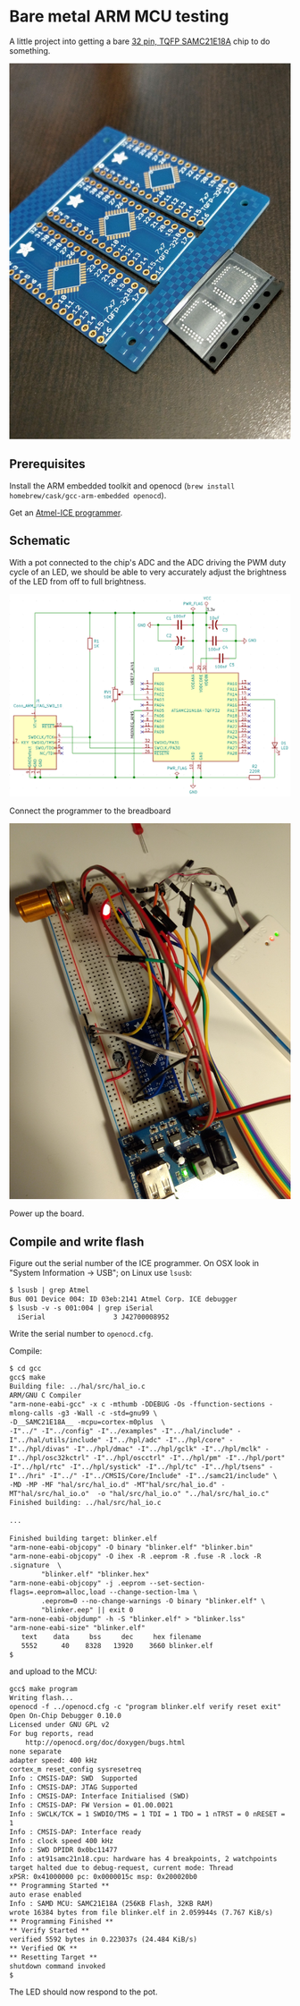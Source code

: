 # Bare metal ARM MCU testing

A little project into getting a bare [32 pin, TQFP SAMC21E18A](http://www.microchip.com/mymicrochip/filehandler.aspx?ddocname=en598829) chip to do something.

![](images/breakouts.jpg)


## Prerequisites

Install the ARM embedded toolkit and openocd (`brew install homebrew/cask/gcc-arm-embedded openocd`).

Get an [Atmel-ICE programmer](https://www.digikey.com/short/z72v4z).


## Schematic

With a pot connected to the chip's ADC and the ADC driving the PWM duty cycle
of an LED, we should be able to very accurately adjust the brightness of the
LED from off to full brightness.

![](images/samc21_schematic.png)

Connect the programmer to the breadboard

![](images/breadboard.jpg)

Power up the board.




## Compile and write flash

Figure out the serial number of the ICE programmer. On OSX look in "System Information -> USB"; on Linux use `lsusb`:

```
$ lsusb | grep Atmel
Bus 001 Device 004: ID 03eb:2141 Atmel Corp. ICE debugger
$ lsusb -v -s 001:004 | grep iSerial
  iSerial                 3 J42700008952
```

Write the serial number to `openocd.cfg`.

Compile:
```
$ cd gcc
gcc$ make
Building file: ../hal/src/hal_io.c
ARM/GNU C Compiler
"arm-none-eabi-gcc" -x c -mthumb -DDEBUG -Os -ffunction-sections -mlong-calls -g3 -Wall -c -std=gnu99 \
-D__SAMC21E18A__ -mcpu=cortex-m0plus  \
-I"../" -I"../config" -I"../examples" -I"../hal/include" -I"../hal/utils/include" -I"../hpl/adc" -I"../hpl/core" -I"../hpl/divas" -I"../hpl/dmac" -I"../hpl/gclk" -I"../hpl/mclk" -I"../hpl/osc32kctrl" -I"../hpl/oscctrl" -I"../hpl/pm" -I"../hpl/port" -I"../hpl/rtc" -I"../hpl/systick" -I"../hpl/tc" -I"../hpl/tsens" -I"../hri" -I"../" -I"../CMSIS/Core/Include" -I"../samc21/include" \
-MD -MP -MF "hal/src/hal_io.d" -MT"hal/src/hal_io.d" -MT"hal/src/hal_io.o"  -o "hal/src/hal_io.o" "../hal/src/hal_io.c"
Finished building: ../hal/src/hal_io.c

...

Finished building target: blinker.elf
"arm-none-eabi-objcopy" -O binary "blinker.elf" "blinker.bin"
"arm-none-eabi-objcopy" -O ihex -R .eeprom -R .fuse -R .lock -R .signature  \
        "blinker.elf" "blinker.hex"
"arm-none-eabi-objcopy" -j .eeprom --set-section-flags=.eeprom=alloc,load --change-section-lma \
        .eeprom=0 --no-change-warnings -O binary "blinker.elf" \
        "blinker.eep" || exit 0
"arm-none-eabi-objdump" -h -S "blinker.elf" > "blinker.lss"
"arm-none-eabi-size" "blinker.elf"
   text	   data	    bss	    dec	    hex	filename
   5552	     40	   8328	  13920	   3660	blinker.elf
$
```

and upload to the MCU:

```
gcc$ make program
Writing flash...
openocd -f ../openocd.cfg -c "program blinker.elf verify reset exit"
Open On-Chip Debugger 0.10.0
Licensed under GNU GPL v2
For bug reports, read
	http://openocd.org/doc/doxygen/bugs.html
none separate
adapter speed: 400 kHz
cortex_m reset_config sysresetreq
Info : CMSIS-DAP: SWD  Supported
Info : CMSIS-DAP: JTAG Supported
Info : CMSIS-DAP: Interface Initialised (SWD)
Info : CMSIS-DAP: FW Version = 01.00.0021
Info : SWCLK/TCK = 1 SWDIO/TMS = 1 TDI = 1 TDO = 1 nTRST = 0 nRESET = 1
Info : CMSIS-DAP: Interface ready
Info : clock speed 400 kHz
Info : SWD DPIDR 0x0bc11477
Info : at91samc21n18.cpu: hardware has 4 breakpoints, 2 watchpoints
target halted due to debug-request, current mode: Thread 
xPSR: 0x41000000 pc: 0x0000015c msp: 0x200020b0
** Programming Started **
auto erase enabled
Info : SAMD MCU: SAMC21E18A (256KB Flash, 32KB RAM)
wrote 16384 bytes from file blinker.elf in 2.059944s (7.767 KiB/s)
** Programming Finished **
** Verify Started **
verified 5592 bytes in 0.223037s (24.484 KiB/s)
** Verified OK **
** Resetting Target **
shutdown command invoked
$
```

The LED should now respond to the pot.
